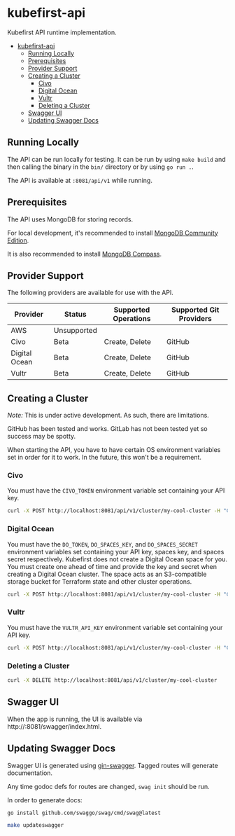 # kubefirst-api

Kubefirst API runtime implementation.

- [kubefirst-api](#kubefirst-api)
  - [Running Locally](#running-locally)
  - [Prerequisites](#prerequisites)
  - [Provider Support](#provider-support)
  - [Creating a Cluster](#creating-a-cluster)
    - [Civo](#civo)
    - [Digital Ocean](#digital-ocean)
    - [Vultr](#vultr)
    - [Deleting a Cluster](#deleting-a-cluster)
  - [Swagger UI](#swagger-ui)
  - [Updating Swagger Docs](#updating-swagger-docs)

## Running Locally

The API can be run locally for testing. It can be run by using `make build` and then calling the binary in the `bin/` directory or by using `go run .`.

The API is available at `:8081/api/v1` while running.

## Prerequisites

The API uses MongoDB for storing records.

For local development, it's recommended to install [MongoDB Community Edition](https://www.mongodb.com/docs/manual/tutorial/install-mongodb-on-os-x/).

It is also recommended to install [MongoDB Compass](https://www.mongodb.com/try/download/atlascli).

## Provider Support

The following providers are available for use with the API.

| Provider      | Status      | Supported Operations | Supported Git Providers |
| ------------- | ----------- | -------------------- | ----------------------- |
| AWS           | Unsupported |                      |                         |
| Civo          | Beta        | Create, Delete       | GitHub                  |
| Digital Ocean | Beta        | Create, Delete       | GitHub                  |
| Vultr         | Beta        | Create, Delete       | GitHub                  |

## Creating a Cluster

*Note:* This is under active development. As such, there are limitations.

GitHub has been tested and works. GitLab has not been tested yet so success may be spotty.

When starting the API, you have to have certain OS environment variables set in order for it to work. In the future, this won't be a requirement.

### Civo

You must have the `CIVO_TOKEN` environment variable set containing your API key.

```bash
curl -X POST http://localhost:8081/api/v1/cluster/my-cool-cluster -H "Content-Type: application/json" -d '{"admin_email": "scott@kubeshop.io", "cloud_provider": "civo", "cloud_region": "nyc1", "domain_name": "your-dns.io", "git_owner": "your-dns-io", "git_provider": "github", "git_token": "ghp_...", "type": "mgmt"}'
```

### Digital Ocean

You must have the `DO_TOKEN`, `DO_SPACES_KEY`, and `DO_SPACES_SECRET` environment variables set containing your API key, spaces key, and spaces secret respectively. Kubefirst does not create a Digital Ocean space for you. You must create one ahead of time and provide the key and secret when creating a Digital Ocean cluster. The space acts as an S3-compatible storage bucket for Terraform state and other cluster operations.

```bash
curl -X POST http://localhost:8081/api/v1/cluster/my-cool-cluster -H "Content-Type: application/json" -d '{"admin_email": "scott@kubeshop.io", "cloud_provider": "digitalocean", "cloud_region": "nyc3", "domain_name": "kubefunk.de", "git_owner": "kubefunk-de", "git_provider": "github", "git_token": "ghp_...", "type": "mgmt"}'
```

### Vultr

You must have the `VULTR_API_KEY` environment variable set containing your API key.

```bash
curl -X POST http://localhost:8081/api/v1/cluster/my-cool-cluster -H "Content-Type: application/json" -d '{"admin_email": "scott@kubeshop.io", "cloud_provider": "vultr", "cloud_region": "ewr", "domain_name": "kubesecond.com", "git_owner": "your-dns-io", "git_provider": "github", "git_token": "ghp_...", "type": "mgmt"}'
```

### Deleting a Cluster

```bash
curl -X DELETE http://localhost:8081/api/v1/cluster/my-cool-cluster
```

## Swagger UI

When the app is running, the UI is available via http://:8081/swagger/index.html.

## Updating Swagger Docs

Swagger UI is generated using [gin-swagger](https://github.com/swaggo/gin-swagger). Tagged routes will generate documentation.

Any time godoc defs for routes are changed, `swag init` should be run.

In order to generate docs:

```bash
go install github.com/swaggo/swag/cmd/swag@latest
```

```bash
make updateswagger
```

